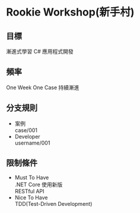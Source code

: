 # Rookie Workshop(新手村)
## 目標  
漸進式學習 C# 應用程式開發
## 頻率
One Week One Case 持續漸進
## 分支規則  
- 案例  
case/001
- Developer  
username/001
## 限制條件
- Must To Have  
.NET Core 使用新版  
RESTful API
- Nice To Have  
TDD(Test-Driven Development)